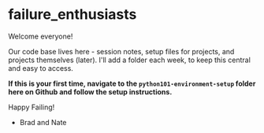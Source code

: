 # failure_enthusiasts

Welcome everyone! 

Our code base lives here - session notes, setup files for projects, and projects themselves (later). I'll add a folder each week, to keep this central and easy to access.

**If this is your first time, navigate to the `python101-environment-setup` folder here on Github and follow the setup instructions.**

Happy Failing!

- Brad and Nate

